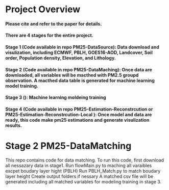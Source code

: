 # Project Overview 
#### Please cite and refer to the paper for details.
#### There are 4 stages for the entire project.
#### Stage 1 (Code available in repo PM25-DataSource): Data download and visulization, including ECMWF, PBLH, GOES16-AOD, Landcover, Soil order, Population density, Elevation, and Lithology.
#### Stage 2 (Code available in repo PM25-DataMaching): Once data are downloaded, all variables will be macthed with PM2.5 groupd observation. A macthed data table is generated for machine learning model training.
#### Stage 3 (): Machine learning moldeing training
#### Stage 4 (Code available in repo PM25-Estimation-Reconstrcution or PM25-Estimation-Reconstrcution-Local ): Once model and data are ready, this code make pm25 estimations and generate visulization results.

# Stage 2 PM25-DataMatching 
This repo contains code for data matching. To run this code, first download all nessazary data in stage1. 
Run flowMain.py to maching all varaibles excpet boudary layer hight (PBLH)
Run PBLH_Match.py to match boudary layer height
Create output folders if nessary
A matched csv file will be generated including all matched variables for modeling training in stage 3. 

